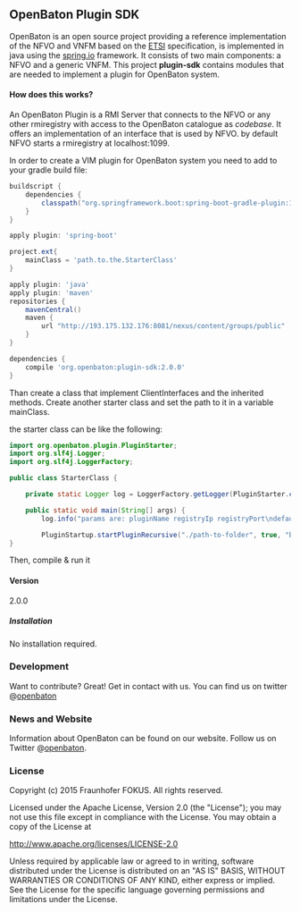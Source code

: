 OpenBaton Plugin SDK
----------------

OpenBaton is an open source project providing a reference implementation of the NFVO and VNFM based on the [ETSI][NFV MANO] specification, is implemented in java using the [spring.io] framework. It consists of two main components: a NFVO and a generic VNFM. This project **plugin-sdk** contains modules that are needed to implement a plugin for OpenBaton system.

#### How does this works? 

An OpenBaton Plugin is a RMI Server that connects to the NFVO or any other rmiregistry with access to the OpenBaton catalogue as _codebase_. It offers an implementation of an interface that is used by NFVO. by default NFVO starts a rmiregistry at localhost:1099.

In order to create a VIM plugin for OpenBaton system you need to add to your gradle build file:

```gradle
buildscript {
    dependencies {
        classpath("org.springframework.boot:spring-boot-gradle-plugin:1.2.6.RELEASE")
    }
}

apply plugin: 'spring-boot'

project.ext{
	mainClass = 'path.to.the.StarterClass'
}

apply plugin: 'java'
apply plugin: 'maven'
repositories {
    mavenCentral()
    maven {
        url "http://193.175.132.176:8081/nexus/content/groups/public"
    }
}

dependencies {
    compile 'org.openbaton:plugin-sdk:2.0.0'
}
```

Than create a class that implement ClientInterfaces and the inherited methods.
Create another starter class and set the path to it in a variable mainClass.

the starter class can be like the following:

```java
import org.openbaton.plugin.PluginStarter;
import org.slf4j.Logger;
import org.slf4j.LoggerFactory;

public class StarterClass {

    private static Logger log = LoggerFactory.getLogger(PluginStarter.class);

    public static void main(String[] args) {
        log.info("params are: pluginName registryIp registryPort\ndefault is openstack-plugin localhost 1099");

        PluginStartup.startPluginRecursive("./path-to-folder", true, "broker-ip", "5672", 15, "admin", "openbaton", "15672");
}
```

Then, compile & run it

#### Version
2.0.0

##### Installation

No installation required.

### Development

Want to contribute? Great! Get in contact with us. You can find us on twitter @[openbaton]

### News and Website
Information about OpenBaton can be found on our website. Follow us on Twitter @[openbaton].

### License

Copyright (c) 2015 Fraunhofer FOKUS. All rights reserved.

Licensed under the Apache License, Version 2.0 (the "License"); you may not use this file except in compliance with the License. You may obtain a copy of the License at

http://www.apache.org/licenses/LICENSE-2.0

Unless required by applicable law or agreed to in writing, software distributed under the License is distributed on an "AS IS" BASIS, WITHOUT WARRANTIES OR CONDITIONS OF ANY KIND, either express or implied. See the License for the specific language governing permissions and limitations under the License.

[nfvo-link]: https://github.com/openbaton/NFVO
[generic-link]:https://github.com/openbaton/generic-vnfm
[client-link]: https://github.com/openbaton/openbaton-client
[spring.io]:https://spring.io/
[NFV MANO]:http://docbox.etsi.org/ISG/NFV/Open/Published/gs_NFV-MAN001v010101p%20-%20Management%20and%20Orchestration.pdf
[openbaton]:http://twitter.com/openbaton
